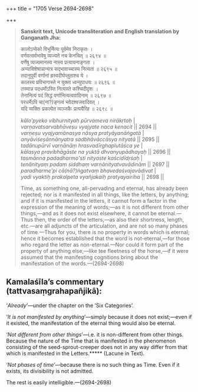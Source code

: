 +++
title = "1705 Verse 2694-2698"

+++
> **Sanskrit text, Unicode transliteration and English translation by Ganganath Jha:** 
>
> कालोऽप्येको विभुर्नित्यः पूर्वमेव निराकृतः ।  
> वर्णवत्सर्वभावेषु व्यज्यते नच केनचित् ॥ २६९४ ॥  
> वर्णेषु व्यज्यमानस्य नास्य प्रत्यायनाङ्गता ।  
> अन्याविशेषान्नान्यत्र सद्भावाच्चास्य नित्यता ॥ २६९५ ॥  
> तदानुपूर्वी वर्णानां ह्रस्वदीर्घप्लुताश्च ये ।  
> कालस्य प्रविभागास्ते न युक्ता ध्वन्युपाधयः ॥ २६९६ ॥  
> तस्मान्न पदधर्मोऽस्ति नित्यस्ते कश्चिदीदृशः ।  
> तेनानित्यं पदं सिद्धं वर्णानित्यत्ववादिनाम् ॥ २६९७ ॥  
> परधर्मेऽपि चा(ना?)ङ्गत्वं भवेदश्वजवादिवत् ।  
> यदि व्यक्तिः प्रकल्पेत व्यञ्जकैः प्रत्ययैरिह ॥ २६९८ ॥ 
>
> *kālo'pyeko vibhurnityaḥ pūrvameva nirākṛtaḥ* \|  
> *varṇavatsarvabhāveṣu vyajyate naca kenacit* \|\| 2694 \|\|  
> *varṇeṣu vyajyamānasya nāsya pratyāyanāṅgatā* \|  
> *anyāviśeṣānnānyatra sadbhāvāccāsya nityatā* \|\| 2695 \|\|  
> *tadānupūrvī varṇānāṃ hrasvadīrghaplutāśca ye* \|  
> *kālasya pravibhāgāste na yuktā dhvanyupādhayaḥ* \|\| 2696 \|\|  
> *tasmānna padadharmo'sti nityaste kaścidīdṛśaḥ* \|  
> *tenānityaṃ padaṃ siddhaṃ varṇānityatvavādinām* \|\| 2697 \|\|  
> *paradharme'pi cā(nā?)ṅgatvaṃ bhavedaśvajavādivat* \|  
> *yadi vyaktiḥ prakalpeta vyañjakaiḥ pratyayairiha* \|\| 2698 \|\| 
>
> Time, as something one, all-pervading and eternal, has already been rejected; nor is it manifested in all things, like the letters, by anything; and if it is manifested in the letters, it cannot form a factor in the expression of the meaning of words;—as it is not different from other things,—and as it does not exist elsewhere, it cannot be eternal.—Thus then, the order of the letters,—as also their shortness, length, etc.—are all adjuncts of the articulation, and are not so many phases of time.—Thus for you, there is no property in words which is eternal; hence it becomes established that the word is not-eternal,—for those who regard the letter as non-eternal.—Nor could it form part of the property of anything else,—like tee fleetness of the horse,—if it were assumed that the manifesting cognitions bring about the manifestation of the words.—(2694-2698)



## Kamalaśīla’s commentary (tattvasaṃgrahapañjikā):

‘*Already*’—under the chapter on the ‘Six Categories’.

‘*It is not manifested by anything*’—simply because it does not exist;—even if it existed, the manifestation of the eternal thing would also be eternal.

‘*Not different from other things*’—i.e. it is non-different from other things. Because the nature of the Time that is manifested in the phenomenon consisting of the seed-sprout-creeper does not in any way differ from that which is manifested in the Letters.\*\*\*\*\* (Lacune in Text).

‘*Not phases of time*’—because there is no such thing as Time. Even if it exists, its divisibility is not admitted.

The rest is easily intelligible.—(2694-2698)



